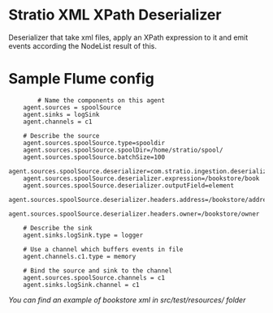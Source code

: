 Stratio XML XPath Deserializer
==============================

Deserializer that take xml files, apply an XPath expression to it and emit events according the NodeList result of this.

Sample Flume config
=================================


``` 
    	# Name the components on this agent
	agent.sources = spoolSource
	agent.sinks = logSink
	agent.channels = c1

	# Describe the source
	agent.sources.spoolSource.type=spooldir
	agent.sources.spoolSource.spoolDir=/home/stratio/spool/
	agent.sources.spoolSource.batchSize=100
	agent.sources.spoolSource.deserializer=com.stratio.ingestion.deserializer.xmlxpath.XmlXpathDeserializer$Builder
	agent.sources.spoolSource.deserializer.expression=/bookstore/book
	agent.sources.spoolSource.deserializer.outputField=element
	agent.sources.spoolSource.deserializer.headers.address=/bookstore/address
	agent.sources.spoolSource.deserializer.headers.owner=/bookstore/owner

	# Describe the sink
	agent.sinks.logSink.type = logger

	# Use a channel which buffers events in file
	agent.channels.c1.type = memory 

	# Bind the source and sink to the channel
	agent.sources.spoolSource.channels = c1
	agent.sinks.logSink.channel = c1
``` 

*You can find an example of bookstore xml in src/test/resources/ folder*
